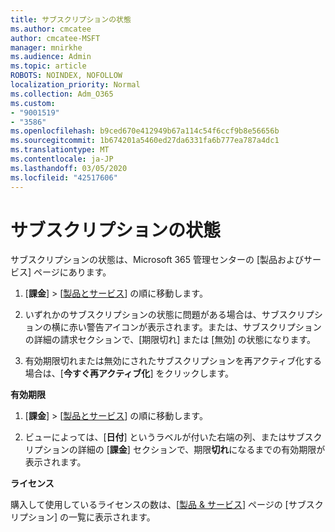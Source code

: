 ```yaml
---
title: サブスクリプションの状態
ms.author: cmcatee
author: cmcatee-MSFT
manager: mnirkhe
ms.audience: Admin
ms.topic: article
ROBOTS: NOINDEX, NOFOLLOW
localization_priority: Normal
ms.collection: Adm_O365
ms.custom:
- "9001519"
- "3586"
ms.openlocfilehash: b9ced670e412949b67a114c54f6ccf9b8e56656b
ms.sourcegitcommit: 1b674201a5460ed27da6331fa6b777ea787a4dc1
ms.translationtype: MT
ms.contentlocale: ja-JP
ms.lasthandoff: 03/05/2020
ms.locfileid: "42517606"
---
```

# <a name="subscription-status"></a>サブスクリプションの状態

サブスクリプションの状態は、Microsoft 365 管理センターの [製品およびサービス] ページにあります。

1. [**課金**] > [[製品とサービス](https://go.microsoft.com/fwlink/p/?linkid=842054)] の順に移動します。

2. いずれかのサブスクリプションの状態に問題がある場合は、サブスクリプションの横に赤い警告アイコンが表示されます。または、サブスクリプションの詳細の請求セクションで、[期限切れ] または [無効] の状態になります。

3. 有効期限切れまたは無効にされたサブスクリプションを再アクティブ化する場合は、[**今すぐ再アクティブ化**] をクリックします。

**有効期限**

1. [**課金**] > [[製品とサービス](https://go.microsoft.com/fwlink/p/?linkid=842054)] の順に移動します。

2. ビューによっては、[**日付**] というラベルが付いた右端の列、またはサブスクリプションの詳細の [**課金**] セクションで、期限**切れ**になるまでの有効期限が表示されます。

**ライセンス**

購入して使用しているライセンスの数は、[[製品 & サービス](https://go.microsoft.com/fwlink/p/?linkid=842054)] ページの [サブスクリプション] の一覧に表示されます。

